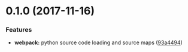 <a name="0.1.0"></a>
# 0.1.0 (2017-11-16)


### Features

* **webpack:** python source code loading and source maps ([93a4494](https://github.com/Beg-in/javascripthon-loader/commit/93a4494))



